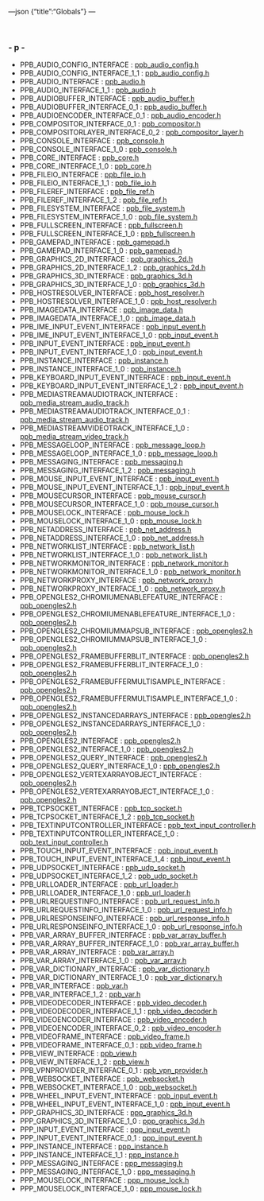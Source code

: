 —json {“title”:“Globals”} —

 

### <span id="index_p" class="anchor" style="margin: 0;"></span>- p -

-   PPB\_AUDIO\_CONFIG\_INTERFACE : <a href="/docs/native-client/pepper_dev/c/ppb__audio__config_8h#a96fc67cc118c99f3c685f9fcc79d88ac" class="el">ppb_audio_config.h</a>
-   PPB\_AUDIO\_CONFIG\_INTERFACE\_1\_1 : <a href="/docs/native-client/pepper_dev/c/ppb__audio__config_8h#ae25decba5eb6b3f71b9e36bd8dcdcda7" class="el">ppb_audio_config.h</a>
-   PPB\_AUDIO\_INTERFACE : <a href="/docs/native-client/pepper_dev/c/ppb__audio_8h#a7d9614327b9f7d6e145eabd5bf2c4ad1" class="el">ppb_audio.h</a>
-   PPB\_AUDIO\_INTERFACE\_1\_1 : <a href="/docs/native-client/pepper_dev/c/ppb__audio_8h#a05e57cf808f3ccd4467019e20832f28d" class="el">ppb_audio.h</a>
-   PPB\_AUDIOBUFFER\_INTERFACE : <a href="/docs/native-client/pepper_dev/c/ppb__audio__buffer_8h#a97463b49d90a036ddcb00968c33a8dfa" class="el">ppb_audio_buffer.h</a>
-   PPB\_AUDIOBUFFER\_INTERFACE\_0\_1 : <a href="/docs/native-client/pepper_dev/c/ppb__audio__buffer_8h#a4fddf6d285021552ba11f4460ba47445" class="el">ppb_audio_buffer.h</a>
-   PPB\_AUDIOENCODER\_INTERFACE\_0\_1 : <a href="/docs/native-client/pepper_dev/c/ppb__audio__encoder_8h#a4c4871532f8ac42a5a98f9f0aaac27a6" class="el">ppb_audio_encoder.h</a>
-   PPB\_COMPOSITOR\_INTERFACE\_0\_1 : <a href="/docs/native-client/pepper_dev/c/ppb__compositor_8h#ac8b0ddbdff260dd5531525784556c045" class="el">ppb_compositor.h</a>
-   PPB\_COMPOSITORLAYER\_INTERFACE\_0\_2 : <a href="/docs/native-client/pepper_dev/c/ppb__compositor__layer_8h#a54cdf098c20dd2692837caac00698067" class="el">ppb_compositor_layer.h</a>
-   PPB\_CONSOLE\_INTERFACE : <a href="/docs/native-client/pepper_dev/c/ppb__console_8h#aeb04d0356a4ddc1488162c9512d318dd" class="el">ppb_console.h</a>
-   PPB\_CONSOLE\_INTERFACE\_1\_0 : <a href="/docs/native-client/pepper_dev/c/ppb__console_8h#af944896c561ac6200f2170a9060b4d3e" class="el">ppb_console.h</a>
-   PPB\_CORE\_INTERFACE : <a href="/docs/native-client/pepper_dev/c/ppb__core_8h#ab634737b105d529729cc926ee6dee212" class="el">ppb_core.h</a>
-   PPB\_CORE\_INTERFACE\_1\_0 : <a href="/docs/native-client/pepper_dev/c/ppb__core_8h#acdd54c61a74a494eedba88bff5fef3e5" class="el">ppb_core.h</a>
-   PPB\_FILEIO\_INTERFACE : <a href="/docs/native-client/pepper_dev/c/ppb__file__io_8h#af7e4bdd4e8dbe17acf89068130f60660" class="el">ppb_file_io.h</a>
-   PPB\_FILEIO\_INTERFACE\_1\_1 : <a href="/docs/native-client/pepper_dev/c/ppb__file__io_8h#aee417de3562daef62dbf68ddc16a8477" class="el">ppb_file_io.h</a>
-   PPB\_FILEREF\_INTERFACE : <a href="/docs/native-client/pepper_dev/c/ppb__file__ref_8h#a00615ce99f7d6774b0fc5c8f0326f0ba" class="el">ppb_file_ref.h</a>
-   PPB\_FILEREF\_INTERFACE\_1\_2 : <a href="/docs/native-client/pepper_dev/c/ppb__file__ref_8h#a4752245ebf41b0ebee2c50019ec2bbe4" class="el">ppb_file_ref.h</a>
-   PPB\_FILESYSTEM\_INTERFACE : <a href="/docs/native-client/pepper_dev/c/ppb__file__system_8h#a492a8ab8ba84394c44cca88c45852f2c" class="el">ppb_file_system.h</a>
-   PPB\_FILESYSTEM\_INTERFACE\_1\_0 : <a href="/docs/native-client/pepper_dev/c/ppb__file__system_8h#a856262c69fb3460f83a1b1fa3630c7c9" class="el">ppb_file_system.h</a>
-   PPB\_FULLSCREEN\_INTERFACE : <a href="/docs/native-client/pepper_dev/c/ppb__fullscreen_8h#ac9eade8043cf2d61bf195d9fa880fb34" class="el">ppb_fullscreen.h</a>
-   PPB\_FULLSCREEN\_INTERFACE\_1\_0 : <a href="/docs/native-client/pepper_dev/c/ppb__fullscreen_8h#a4c01a722d680c2ddb2acb8eb84567b96" class="el">ppb_fullscreen.h</a>
-   PPB\_GAMEPAD\_INTERFACE : <a href="/docs/native-client/pepper_dev/c/ppb__gamepad_8h#aca090c38021f6dcef779de7a255313f3" class="el">ppb_gamepad.h</a>
-   PPB\_GAMEPAD\_INTERFACE\_1\_0 : <a href="/docs/native-client/pepper_dev/c/ppb__gamepad_8h#ae18db8da1163096b8ea10071317305b2" class="el">ppb_gamepad.h</a>
-   PPB\_GRAPHICS\_2D\_INTERFACE : <a href="/docs/native-client/pepper_dev/c/ppb__graphics__2d_8h#ab4930fe7aea6b403503d5cc748824b0d" class="el">ppb_graphics_2d.h</a>
-   PPB\_GRAPHICS\_2D\_INTERFACE\_1\_2 : <a href="/docs/native-client/pepper_dev/c/ppb__graphics__2d_8h#a8991520a54fc032adae6e8de92d0e0c5" class="el">ppb_graphics_2d.h</a>
-   PPB\_GRAPHICS\_3D\_INTERFACE : <a href="/docs/native-client/pepper_dev/c/ppb__graphics__3d_8h#a3ba3c80f5959aca6bdef2584a2ceb55e" class="el">ppb_graphics_3d.h</a>
-   PPB\_GRAPHICS\_3D\_INTERFACE\_1\_0 : <a href="/docs/native-client/pepper_dev/c/ppb__graphics__3d_8h#a2619e373c7a32f9b0a763330c39ee282" class="el">ppb_graphics_3d.h</a>
-   PPB\_HOSTRESOLVER\_INTERFACE : <a href="/docs/native-client/pepper_dev/c/ppb__host__resolver_8h#a92db0e0376e1dd64b24f1e107b277d71" class="el">ppb_host_resolver.h</a>
-   PPB\_HOSTRESOLVER\_INTERFACE\_1\_0 : <a href="/docs/native-client/pepper_dev/c/ppb__host__resolver_8h#af02d4ce7194c9c440c0bd42e81ab7731" class="el">ppb_host_resolver.h</a>
-   PPB\_IMAGEDATA\_INTERFACE : <a href="/docs/native-client/pepper_dev/c/ppb__image__data_8h#a706a4eb837834aefe135ccbfb3ebe21d" class="el">ppb_image_data.h</a>
-   PPB\_IMAGEDATA\_INTERFACE\_1\_0 : <a href="/docs/native-client/pepper_dev/c/ppb__image__data_8h#ab08ef8c9002eec0102a71d9c766f0893" class="el">ppb_image_data.h</a>
-   PPB\_IME\_INPUT\_EVENT\_INTERFACE : <a href="/docs/native-client/pepper_dev/c/ppb__input__event_8h#ac7e4bf41f38afcb87e0a75c8f27ca33f" class="el">ppb_input_event.h</a>
-   PPB\_IME\_INPUT\_EVENT\_INTERFACE\_1\_0 : <a href="/docs/native-client/pepper_dev/c/ppb__input__event_8h#ad911c1aed763c2f362037995ffca801a" class="el">ppb_input_event.h</a>
-   PPB\_INPUT\_EVENT\_INTERFACE : <a href="/docs/native-client/pepper_dev/c/ppb__input__event_8h#a40fd5bca277483a37c2713b8961b5117" class="el">ppb_input_event.h</a>
-   PPB\_INPUT\_EVENT\_INTERFACE\_1\_0 : <a href="/docs/native-client/pepper_dev/c/ppb__input__event_8h#af4e5b597aea9864e7d9aa81c71e781d2" class="el">ppb_input_event.h</a>
-   PPB\_INSTANCE\_INTERFACE : <a href="/docs/native-client/pepper_dev/c/ppb__instance_8h#ab707353c04e78fe57eba3783692a0eed" class="el">ppb_instance.h</a>
-   PPB\_INSTANCE\_INTERFACE\_1\_0 : <a href="/docs/native-client/pepper_dev/c/ppb__instance_8h#ad3b639018921516cd4d2d3adcffdbc8f" class="el">ppb_instance.h</a>
-   PPB\_KEYBOARD\_INPUT\_EVENT\_INTERFACE : <a href="/docs/native-client/pepper_dev/c/ppb__input__event_8h#a969f9e171a3202249e8dfabaef33c288" class="el">ppb_input_event.h</a>
-   PPB\_KEYBOARD\_INPUT\_EVENT\_INTERFACE\_1\_2 : <a href="/docs/native-client/pepper_dev/c/ppb__input__event_8h#a48b7f516c37c910e75178f1b6bd65f48" class="el">ppb_input_event.h</a>
-   PPB\_MEDIASTREAMAUDIOTRACK\_INTERFACE : <a href="/docs/native-client/pepper_dev/c/ppb__media__stream__audio__track_8h#ac5ee5a08983cb99fffd2565e0f6a44f9" class="el">ppb_media_stream_audio_track.h</a>
-   PPB\_MEDIASTREAMAUDIOTRACK\_INTERFACE\_0\_1 : <a href="/docs/native-client/pepper_dev/c/ppb__media__stream__audio__track_8h#a1f573797be0968778c819a0d800f5293" class="el">ppb_media_stream_audio_track.h</a>
-   PPB\_MEDIASTREAMVIDEOTRACK\_INTERFACE\_1\_0 : <a href="/docs/native-client/pepper_dev/c/ppb__media__stream__video__track_8h#a02d9ef4668c13afd6b26c83736feca64" class="el">ppb_media_stream_video_track.h</a>
-   PPB\_MESSAGELOOP\_INTERFACE : <a href="/docs/native-client/pepper_dev/c/ppb__message__loop_8h#ae810c1f641977db5a6497704d7b0f4b0" class="el">ppb_message_loop.h</a>
-   PPB\_MESSAGELOOP\_INTERFACE\_1\_0 : <a href="/docs/native-client/pepper_dev/c/ppb__message__loop_8h#a9b1fcf10002ff75d323617f920de4468" class="el">ppb_message_loop.h</a>
-   PPB\_MESSAGING\_INTERFACE : <a href="/docs/native-client/pepper_dev/c/ppb__messaging_8h#a558ca32dad39a710cd217aaa09921d92" class="el">ppb_messaging.h</a>
-   PPB\_MESSAGING\_INTERFACE\_1\_2 : <a href="/docs/native-client/pepper_dev/c/ppb__messaging_8h#a233f5c34216429569a62f30b7210e816" class="el">ppb_messaging.h</a>
-   PPB\_MOUSE\_INPUT\_EVENT\_INTERFACE : <a href="/docs/native-client/pepper_dev/c/ppb__input__event_8h#a761fcf6df555946b6c2e1a0b6cd01c5e" class="el">ppb_input_event.h</a>
-   PPB\_MOUSE\_INPUT\_EVENT\_INTERFACE\_1\_1 : <a href="/docs/native-client/pepper_dev/c/ppb__input__event_8h#a9887382b4700999b639a2f2de497e104" class="el">ppb_input_event.h</a>
-   PPB\_MOUSECURSOR\_INTERFACE : <a href="/docs/native-client/pepper_dev/c/ppb__mouse__cursor_8h#a9f058eab16725eb940b802f90acb11a9" class="el">ppb_mouse_cursor.h</a>
-   PPB\_MOUSECURSOR\_INTERFACE\_1\_0 : <a href="/docs/native-client/pepper_dev/c/ppb__mouse__cursor_8h#a5108cd274942fbb6aa1726d32b7b82eb" class="el">ppb_mouse_cursor.h</a>
-   PPB\_MOUSELOCK\_INTERFACE : <a href="/docs/native-client/pepper_dev/c/ppb__mouse__lock_8h#a61bbe5bd4a3ec739ecd5daf65192db7d" class="el">ppb_mouse_lock.h</a>
-   PPB\_MOUSELOCK\_INTERFACE\_1\_0 : <a href="/docs/native-client/pepper_dev/c/ppb__mouse__lock_8h#a87c8b1ae0950bb6de205bbec68545edd" class="el">ppb_mouse_lock.h</a>
-   PPB\_NETADDRESS\_INTERFACE : <a href="/docs/native-client/pepper_dev/c/ppb__net__address_8h#a4797048cd8b1d0ab96d600d0f2003f88" class="el">ppb_net_address.h</a>
-   PPB\_NETADDRESS\_INTERFACE\_1\_0 : <a href="/docs/native-client/pepper_dev/c/ppb__net__address_8h#aa487d14ecdf0f4ce95f95f429599b940" class="el">ppb_net_address.h</a>
-   PPB\_NETWORKLIST\_INTERFACE : <a href="/docs/native-client/pepper_dev/c/ppb__network__list_8h#a9d022e173e890387820ddb636a8eedfe" class="el">ppb_network_list.h</a>
-   PPB\_NETWORKLIST\_INTERFACE\_1\_0 : <a href="/docs/native-client/pepper_dev/c/ppb__network__list_8h#ac0b7e69aedfaf3e0dd033d17634b0747" class="el">ppb_network_list.h</a>
-   PPB\_NETWORKMONITOR\_INTERFACE : <a href="/docs/native-client/pepper_dev/c/ppb__network__monitor_8h#a1a8be64663de54d6d189673531f93008" class="el">ppb_network_monitor.h</a>
-   PPB\_NETWORKMONITOR\_INTERFACE\_1\_0 : <a href="/docs/native-client/pepper_dev/c/ppb__network__monitor_8h#aa1c835159cc390a53f853281e62a969f" class="el">ppb_network_monitor.h</a>
-   PPB\_NETWORKPROXY\_INTERFACE : <a href="/docs/native-client/pepper_dev/c/ppb__network__proxy_8h#aa951f1e83ded5d77558f770127d5765b" class="el">ppb_network_proxy.h</a>
-   PPB\_NETWORKPROXY\_INTERFACE\_1\_0 : <a href="/docs/native-client/pepper_dev/c/ppb__network__proxy_8h#a51bdbe7e4706cc8c5e455ceb47a34472" class="el">ppb_network_proxy.h</a>
-   PPB\_OPENGLES2\_CHROMIUMENABLEFEATURE\_INTERFACE : <a href="/docs/native-client/pepper_dev/c/ppb__opengles2_8h#af73caac234005d5680c4212ee0414acf" class="el">ppb_opengles2.h</a>
-   PPB\_OPENGLES2\_CHROMIUMENABLEFEATURE\_INTERFACE\_1\_0 : <a href="/docs/native-client/pepper_dev/c/ppb__opengles2_8h#ad776fe5d283c4097adc3054cf950f294" class="el">ppb_opengles2.h</a>
-   PPB\_OPENGLES2\_CHROMIUMMAPSUB\_INTERFACE : <a href="/docs/native-client/pepper_dev/c/ppb__opengles2_8h#a0d5f52bc61032e26152508badb6293c6" class="el">ppb_opengles2.h</a>
-   PPB\_OPENGLES2\_CHROMIUMMAPSUB\_INTERFACE\_1\_0 : <a href="/docs/native-client/pepper_dev/c/ppb__opengles2_8h#a76831e822b9bd007659a516630b1b81b" class="el">ppb_opengles2.h</a>
-   PPB\_OPENGLES2\_FRAMEBUFFERBLIT\_INTERFACE : <a href="/docs/native-client/pepper_dev/c/ppb__opengles2_8h#a2f416acbeae9d68c9c2207683b556da1" class="el">ppb_opengles2.h</a>
-   PPB\_OPENGLES2\_FRAMEBUFFERBLIT\_INTERFACE\_1\_0 : <a href="/docs/native-client/pepper_dev/c/ppb__opengles2_8h#ad035ea2ecebeb7dcdb46e69404149b0a" class="el">ppb_opengles2.h</a>
-   PPB\_OPENGLES2\_FRAMEBUFFERMULTISAMPLE\_INTERFACE : <a href="/docs/native-client/pepper_dev/c/ppb__opengles2_8h#a8842ed3cc24ad8e5c3e1c63a30479e81" class="el">ppb_opengles2.h</a>
-   PPB\_OPENGLES2\_FRAMEBUFFERMULTISAMPLE\_INTERFACE\_1\_0 : <a href="/docs/native-client/pepper_dev/c/ppb__opengles2_8h#a7eaf092d0b7bf7f3da2b3b5bbb44175c" class="el">ppb_opengles2.h</a>
-   PPB\_OPENGLES2\_INSTANCEDARRAYS\_INTERFACE : <a href="/docs/native-client/pepper_dev/c/ppb__opengles2_8h#ade96920455b0451b4a84dedde8706f0c" class="el">ppb_opengles2.h</a>
-   PPB\_OPENGLES2\_INSTANCEDARRAYS\_INTERFACE\_1\_0 : <a href="/docs/native-client/pepper_dev/c/ppb__opengles2_8h#a63baff589b60f79fac2b62ffe476fe52" class="el">ppb_opengles2.h</a>
-   PPB\_OPENGLES2\_INTERFACE : <a href="/docs/native-client/pepper_dev/c/ppb__opengles2_8h#ab9f1a398bb5caf6e6ac2044c181e4cb4" class="el">ppb_opengles2.h</a>
-   PPB\_OPENGLES2\_INTERFACE\_1\_0 : <a href="/docs/native-client/pepper_dev/c/ppb__opengles2_8h#ad557f98c8d78c0704377488bb9878b6a" class="el">ppb_opengles2.h</a>
-   PPB\_OPENGLES2\_QUERY\_INTERFACE : <a href="/docs/native-client/pepper_dev/c/ppb__opengles2_8h#a5966bff19c1b85d79bfaa773ff919798" class="el">ppb_opengles2.h</a>
-   PPB\_OPENGLES2\_QUERY\_INTERFACE\_1\_0 : <a href="/docs/native-client/pepper_dev/c/ppb__opengles2_8h#af9179ad2e31022ca51f19b7f3fd17f39" class="el">ppb_opengles2.h</a>
-   PPB\_OPENGLES2\_VERTEXARRAYOBJECT\_INTERFACE : <a href="/docs/native-client/pepper_dev/c/ppb__opengles2_8h#a2df0836cfb081e5cca1b639f7983b9a6" class="el">ppb_opengles2.h</a>
-   PPB\_OPENGLES2\_VERTEXARRAYOBJECT\_INTERFACE\_1\_0 : <a href="/docs/native-client/pepper_dev/c/ppb__opengles2_8h#abbc21d78bab2083560b49175e50394de" class="el">ppb_opengles2.h</a>
-   PPB\_TCPSOCKET\_INTERFACE : <a href="/docs/native-client/pepper_dev/c/ppb__tcp__socket_8h#a29ecaef1552f19b223e6c93475d8788c" class="el">ppb_tcp_socket.h</a>
-   PPB\_TCPSOCKET\_INTERFACE\_1\_2 : <a href="/docs/native-client/pepper_dev/c/ppb__tcp__socket_8h#a2f1cedfee70f4bfe4c35849be53fd73f" class="el">ppb_tcp_socket.h</a>
-   PPB\_TEXTINPUTCONTROLLER\_INTERFACE : <a href="/docs/native-client/pepper_dev/c/ppb__text__input__controller_8h#a9a28f7fd2db84c2cd550ed272070c0ee" class="el">ppb_text_input_controller.h</a>
-   PPB\_TEXTINPUTCONTROLLER\_INTERFACE\_1\_0 : <a href="/docs/native-client/pepper_dev/c/ppb__text__input__controller_8h#a6ca7f2ae09c011c13d12c79ba155e12a" class="el">ppb_text_input_controller.h</a>
-   PPB\_TOUCH\_INPUT\_EVENT\_INTERFACE : <a href="/docs/native-client/pepper_dev/c/ppb__input__event_8h#a9ef6ad6634a1d1912b83006862a0e57b" class="el">ppb_input_event.h</a>
-   PPB\_TOUCH\_INPUT\_EVENT\_INTERFACE\_1\_4 : <a href="/docs/native-client/pepper_dev/c/ppb__input__event_8h#a043a87eec5a79830755697fb34f035df" class="el">ppb_input_event.h</a>
-   PPB\_UDPSOCKET\_INTERFACE : <a href="/docs/native-client/pepper_dev/c/ppb__udp__socket_8h#a673aeb3fceb5ed977b7b8683f674cbfd" class="el">ppb_udp_socket.h</a>
-   PPB\_UDPSOCKET\_INTERFACE\_1\_2 : <a href="/docs/native-client/pepper_dev/c/ppb__udp__socket_8h#ad6bc6ae5b1d72251b6b81fdd7d8009f7" class="el">ppb_udp_socket.h</a>
-   PPB\_URLLOADER\_INTERFACE : <a href="/docs/native-client/pepper_dev/c/ppb__url__loader_8h#ae1fa8c5cdfccb7ea67e184b1e5e1009e" class="el">ppb_url_loader.h</a>
-   PPB\_URLLOADER\_INTERFACE\_1\_0 : <a href="/docs/native-client/pepper_dev/c/ppb__url__loader_8h#adebf43440c53ea088f68ae376a7c7bbb" class="el">ppb_url_loader.h</a>
-   PPB\_URLREQUESTINFO\_INTERFACE : <a href="/docs/native-client/pepper_dev/c/ppb__url__request__info_8h#a61dc8b05683833153b9368eabebc5441" class="el">ppb_url_request_info.h</a>
-   PPB\_URLREQUESTINFO\_INTERFACE\_1\_0 : <a href="/docs/native-client/pepper_dev/c/ppb__url__request__info_8h#a1624264dba578e2c15b257f7680a43de" class="el">ppb_url_request_info.h</a>
-   PPB\_URLRESPONSEINFO\_INTERFACE : <a href="/docs/native-client/pepper_dev/c/ppb__url__response__info_8h#a788cf0f4f93d8cbfbc834b5921188f35" class="el">ppb_url_response_info.h</a>
-   PPB\_URLRESPONSEINFO\_INTERFACE\_1\_0 : <a href="/docs/native-client/pepper_dev/c/ppb__url__response__info_8h#a3703eb2a16b1386517bcd3d7074e94ff" class="el">ppb_url_response_info.h</a>
-   PPB\_VAR\_ARRAY\_BUFFER\_INTERFACE : <a href="/docs/native-client/pepper_dev/c/ppb__var__array__buffer_8h#a2b7e1cca43218ed9eb3c92b24089ecac" class="el">ppb_var_array_buffer.h</a>
-   PPB\_VAR\_ARRAY\_BUFFER\_INTERFACE\_1\_0 : <a href="/docs/native-client/pepper_dev/c/ppb__var__array__buffer_8h#aacd03d05467e3a617c0a1c068fa422c7" class="el">ppb_var_array_buffer.h</a>
-   PPB\_VAR\_ARRAY\_INTERFACE : <a href="/docs/native-client/pepper_dev/c/ppb__var__array_8h#a45d67f25be216695420b237b1deeca3f" class="el">ppb_var_array.h</a>
-   PPB\_VAR\_ARRAY\_INTERFACE\_1\_0 : <a href="/docs/native-client/pepper_dev/c/ppb__var__array_8h#a244ad07738d77a4d11d8009a7d69a5aa" class="el">ppb_var_array.h</a>
-   PPB\_VAR\_DICTIONARY\_INTERFACE : <a href="/docs/native-client/pepper_dev/c/ppb__var__dictionary_8h#ac9d41ef2449d860ee3b429c148bd6be9" class="el">ppb_var_dictionary.h</a>
-   PPB\_VAR\_DICTIONARY\_INTERFACE\_1\_0 : <a href="/docs/native-client/pepper_dev/c/ppb__var__dictionary_8h#a33d58f4be531cacb629c9eb33ab8cdc2" class="el">ppb_var_dictionary.h</a>
-   PPB\_VAR\_INTERFACE : <a href="/docs/native-client/pepper_dev/c/ppb__var_8h#a0d345a2704bcdbc588c4227b46747041" class="el">ppb_var.h</a>
-   PPB\_VAR\_INTERFACE\_1\_2 : <a href="/docs/native-client/pepper_dev/c/ppb__var_8h#aa29bf4400324815450e366663ea1c3a0" class="el">ppb_var.h</a>
-   PPB\_VIDEODECODER\_INTERFACE : <a href="/docs/native-client/pepper_dev/c/ppb__video__decoder_8h#ae369609aebfa745c1836ef92e9b76aa2" class="el">ppb_video_decoder.h</a>
-   PPB\_VIDEODECODER\_INTERFACE\_1\_1 : <a href="/docs/native-client/pepper_dev/c/ppb__video__decoder_8h#ac9994bddaa7ccc8f52799a00031d5441" class="el">ppb_video_decoder.h</a>
-   PPB\_VIDEOENCODER\_INTERFACE : <a href="/docs/native-client/pepper_dev/c/ppb__video__encoder_8h#abdb2ab6ab0553f6b0086aee71996ea3d" class="el">ppb_video_encoder.h</a>
-   PPB\_VIDEOENCODER\_INTERFACE\_0\_2 : <a href="/docs/native-client/pepper_dev/c/ppb__video__encoder_8h#af8c3e2794a4f7f9cbd6c253cbacfe177" class="el">ppb_video_encoder.h</a>
-   PPB\_VIDEOFRAME\_INTERFACE : <a href="/docs/native-client/pepper_dev/c/ppb__video__frame_8h#ac161d8c49f583eda31622d9fc010cd0d" class="el">ppb_video_frame.h</a>
-   PPB\_VIDEOFRAME\_INTERFACE\_0\_1 : <a href="/docs/native-client/pepper_dev/c/ppb__video__frame_8h#a4176d3adc972a5e92e02b9fb85dc78fd" class="el">ppb_video_frame.h</a>
-   PPB\_VIEW\_INTERFACE : <a href="/docs/native-client/pepper_dev/c/ppb__view_8h#a3597f47b815dffc7e9cf250a107e7d3e" class="el">ppb_view.h</a>
-   PPB\_VIEW\_INTERFACE\_1\_2 : <a href="/docs/native-client/pepper_dev/c/ppb__view_8h#a5cdcf0cc190c3ad8c47904939c519a85" class="el">ppb_view.h</a>
-   PPB\_VPNPROVIDER\_INTERFACE\_0\_1 : <a href="/docs/native-client/pepper_dev/c/ppb__vpn__provider_8h#adc236058517f438cdd43d61c8948de69" class="el">ppb_vpn_provider.h</a>
-   PPB\_WEBSOCKET\_INTERFACE : <a href="/docs/native-client/pepper_dev/c/ppb__websocket_8h#a6d56a012c9350b4cc4e55b668d3fbe75" class="el">ppb_websocket.h</a>
-   PPB\_WEBSOCKET\_INTERFACE\_1\_0 : <a href="/docs/native-client/pepper_dev/c/ppb__websocket_8h#ad613dc4aff545f9e9885c415f1673107" class="el">ppb_websocket.h</a>
-   PPB\_WHEEL\_INPUT\_EVENT\_INTERFACE : <a href="/docs/native-client/pepper_dev/c/ppb__input__event_8h#a2e592782e919e590dd393d421af8850f" class="el">ppb_input_event.h</a>
-   PPB\_WHEEL\_INPUT\_EVENT\_INTERFACE\_1\_0 : <a href="/docs/native-client/pepper_dev/c/ppb__input__event_8h#a0a7bcd124b8e7677b629b236eabfb563" class="el">ppb_input_event.h</a>
-   PPP\_GRAPHICS\_3D\_INTERFACE : <a href="/docs/native-client/pepper_dev/c/ppp__graphics__3d_8h#a127a18c58f8a81afc706963ce70ba1a0" class="el">ppp_graphics_3d.h</a>
-   PPP\_GRAPHICS\_3D\_INTERFACE\_1\_0 : <a href="/docs/native-client/pepper_dev/c/ppp__graphics__3d_8h#a24bc6750e56195c99461408d10a3e184" class="el">ppp_graphics_3d.h</a>
-   PPP\_INPUT\_EVENT\_INTERFACE : <a href="/docs/native-client/pepper_dev/c/ppp__input__event_8h#a6e94d8b829723cdeff16b7433c87bbea" class="el">ppp_input_event.h</a>
-   PPP\_INPUT\_EVENT\_INTERFACE\_0\_1 : <a href="/docs/native-client/pepper_dev/c/ppp__input__event_8h#afcc2e3ed6316bc950b7668d24f1c0476" class="el">ppp_input_event.h</a>
-   PPP\_INSTANCE\_INTERFACE : <a href="/docs/native-client/pepper_dev/c/ppp__instance_8h#ae1a0f9616b76b6b42649565ed1081fc1" class="el">ppp_instance.h</a>
-   PPP\_INSTANCE\_INTERFACE\_1\_1 : <a href="/docs/native-client/pepper_dev/c/ppp__instance_8h#a0e284783d75d3b9a3c84a0feb39d7024" class="el">ppp_instance.h</a>
-   PPP\_MESSAGING\_INTERFACE : <a href="/docs/native-client/pepper_dev/c/ppp__messaging_8h#a7ea9cbd07fe30bc0d6e3a71a02d7adbb" class="el">ppp_messaging.h</a>
-   PPP\_MESSAGING\_INTERFACE\_1\_0 : <a href="/docs/native-client/pepper_dev/c/ppp__messaging_8h#a2b15920cef3b0b108e4e08ae39ba0b2b" class="el">ppp_messaging.h</a>
-   PPP\_MOUSELOCK\_INTERFACE : <a href="/docs/native-client/pepper_dev/c/ppp__mouse__lock_8h#a2ce52a0566f0ee91721052673ca521ec" class="el">ppp_mouse_lock.h</a>
-   PPP\_MOUSELOCK\_INTERFACE\_1\_0 : <a href="/docs/native-client/pepper_dev/c/ppp__mouse__lock_8h#a71f74bf4d04a8ac6901b473452f4d7e6" class="el">ppp_mouse_lock.h</a>
